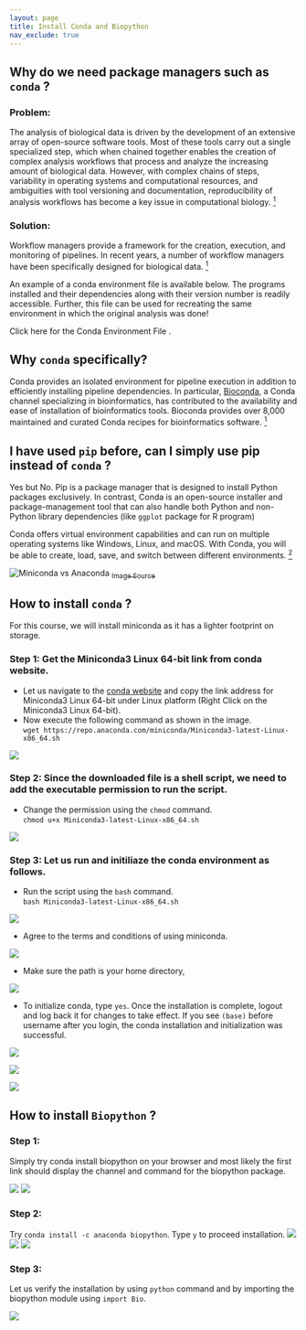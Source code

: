 ```yaml
---
layout: page
title: Install Conda and Biopython
nav_exclude: true
---
```


## Why do we need package managers such as  `conda`  ?

### Problem:  
The analysis of biological data is driven by the development of an extensive array of open-source software tools. Most of these tools carry out a single specialized step, which when chained together enables the creation of complex analysis workflows that process and analyze the increasing amount of biological data. However, with complex chains of steps, variability in operating systems and computational resources, and ambiguities with tool versioning and documentation, reproducibility of analysis workflows has become a key issue in computational biology. [<sup>1</sup>](https://www.nature.com/articles/s41592-021-01254-9)

### Solution:  
Workflow managers provide a framework for the creation, execution, and monitoring of pipelines. In recent years, a number of workflow managers have been specifically designed for biological data. [<sup>1</sup>](https://www.nature.com/articles/s41592-021-01254-9)

An example of a conda environment file is available below. The programs installed and their dependencies along with their version number is readily accessible. Further, this file can be used for recreating the same environment in which the original analysis was done!

<p>Click here for the Conda Environment File <a href="https://syngnathid.github.io/BIOL456-549/assets/content/busco.yaml" target="_blank"></a>.</p>


## Why  `conda`  specifically?  
Conda provides an isolated environment for pipeline execution in addition to efficiently installing pipeline dependencies. In particular, [Bioconda](https://bioconda.github.io/), a Conda channel specializing in bioinformatics, has contributed to the availability and ease of installation of bioinformatics tools. Bioconda provides over 8,000 maintained and curated Conda recipes for bioinformatics software. [<sup>1</sup>](https://www.nature.com/articles/s41592-021-01254-9)


## I have used  `pip`  before, can I simply use pip instead of  `conda`  ?

Yes but No. Pip is a package manager that is designed to install Python packages exclusively. In contrast, Conda is an open-source installer and package-management tool that can also handle both Python and non-Python library dependencies (like `ggplot` package for R program) 

Conda offers virtual environment capabilities and can run on multiple operating systems like Windows, Linux, and macOS. With Conda, you will be able to create, load, save, and switch between different environments. [<sup>2</sup>](https://linuxnetmag.com/miniconda-vs-anaconda/)

![Miniconda vs Anaconda](https://linuxnetmag.com/wp-content/uploads/2020/11/MinicondavsAnaconda.jpg)
[<sub>Image Source</sub>](https://linuxnetmag.com/miniconda-vs-anaconda/)

## How to install  `conda`  ?  

For this course, we will install miniconda as it has a lighter footprint on storage.

### Step 1: Get the Miniconda3 Linux 64-bit link from conda website.

  - Let us navigate to the [conda website](https://docs.conda.io/en/latest/miniconda.html) and copy the link address for Miniconda3 Linux 64-bit under Linux platform (Right Click on the Miniconda3 Linux 64-bit).
  - Now execute the following command as shown in the image.  
  `wget https://repo.anaconda.com/miniconda/Miniconda3-latest-Linux-x86_64.sh`

![](assets/images/install_conda/1_download_miniconda.png)

### Step 2: Since the downloaded file is a shell script, we need to add the executable permission to run the script.

  - Change the permission using the `chmod` command.  
  `chmod u+x Miniconda3-latest-Linux-x86_64.sh`

![](assets/images/install_conda/2_change_permission.png)

### Step 3: Let us run and initiliaze the conda environment as follows.

  - Run the script using the `bash` command.  
  `bash Miniconda3-latest-Linux-x86_64.sh` 

  ![](assets/images/install_conda/3_run_miniconda.png)

  - Agree to the terms and conditions of using miniconda.

  ![](assets/images/install_conda/4_agree_to_license.png)

  - Make sure the path is your home directory,

  ![](assets/images/install_conda/5_confirm_path.png)

  - To initialize conda, type `yes`. Once the installation is complete, logout and log back it for changes to take effect. If you see `(base)` before username after you login, the conda installation and initialization was successful.

  ![](assets/images/install_conda/6_initialize_conda.png)  

  ![](assets/images/install_conda/7_successful_installation.png)  

  ![](assets/images/install_conda/8_logout_and_login.png)  

## How to install  `Biopython`  ?

### Step 1:  
Simply try conda install biopython on your browser and most likely the first link should display the channel and command for the biopython package.

![](assets/images/install_conda/9.1_biopython_source.png)
![](assets/images/install_conda/9.2_biopython_source.png)

### Step 2:  
Try `conda install -c anaconda biopython`. Type `y` to proceed installation.
![](assets/images/install_conda/10_install_biopython.png)
![](assets/images/install_conda/11_proceed_installation.png)
![](assets/images/install_conda/12_successful_installation.png)

### Step 3:  
Let us verify the installation by using `python` command and by importing the biopython module using `import Bio`.

![](assets/images/install_conda/13_verify_biopython_installation.png)





